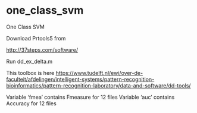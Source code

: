 # one_class_svm
One Class SVM

Download Prtools5 from

http://37steps.com/software/


Run dd_ex_delta.m

This toolbox is here
https://www.tudelft.nl/ewi/over-de-faculteit/afdelingen/intelligent-systems/pattern-recognition-bioinformatics/pattern-recognition-laboratory/data-and-software/dd-tools/

Variable ‘fmea’ contains Fmeasure for 12 files
Variable ‘auc’ contains Accuracy for 12 files

